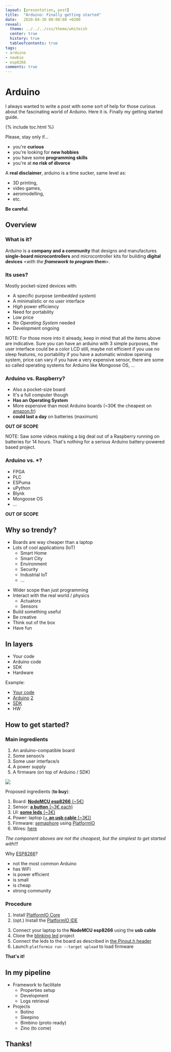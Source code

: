 ```yaml
---
layout: [presentation, post]
title:  "Arduino: Finally getting started"
date:   2020-04-30 00:00:00 +0200
reveal:
  theme: ../../../css/theme/whiteish
  center: true
  history: true
  tableofcontents: true
tags:
- arduino 
- newbie
- esp8266
comments: true
---
```


# Arduino

<!--slide-ignore-begin-->

I always wanted to write a post with some sort of help for those curious about the fascinating world of Arduino. Here it is. Finally my getting started guide.

<!--slide-ignore-end-->

<!--slide-down-->

{% include toc.html %}

<!--slide-down-->

Please, stay only if...

- you're **curious**
- you're looking for **new hobbies**
- you have some **programming skills**
- you're at **no risk of divorce**

<!--slide-ignore-begin-->

A **real disclaimer**, arduino is a time sucker, same level as:

- 3D printing, 
- video games,
- aeromodelling, 
- etc.

**Be careful**.

<!--slide-ignore-end-->

<!--slide-next-->

<!--more-->

## Overview

<!--slide-down-->

### What is it?

Arduino is a **company and a community** that designs and manufactures **single-board microcontrollers** and microcontroller kits for building **digital devices** <_with the **framework to program them**_>.

<!--slide-down-->

### Its uses?

Mostly pocket-sized devices with:

- A specific purpose (_embedded system_)
- A minimalistic or no user interface
- _High_ power efficiency
- Need for portability
- Low price
- _No Operating System_ needed
- Development ongoing

NOTE: For those more into it already, keep in mind that all the items above are indicative. Sure you can have an arduino with 3 simple purposes, the user interface could be a color LCD still, maybe not efficient if you use no sleep features, no portability if you have a automatic window opening system, price can vary if you have a very expensive sensor, there are some so called operating systems for Arduino like Mongoose OS, ...

<!--slide-down-->

### Arduino vs. Raspberry?

- Also a pocket-size board
- It's a full computer though
- **Has an Operating System**
- More expensive than most Arduino boards (~30€ the cheapest on [amazon.fr](https://www.amazon.fr/Raspberry-Plaque-mod%C3%A8le-Cortex-11811853/dp/B07KKBCXLY/ref=sr_1_3?__mk_fr_FR=%C3%85M%C3%85%C5%BD%C3%95%C3%91&dchild=1&keywords=raspberry+pi&qid=1588318997&sr=8-3))
- **could last a day** on batteries (maximum)

**OUT OF SCOPE**

NOTE: Saw some videos making a big deal out of a Raspberry running on batteries for 14 hours. That's nothing for a serious Arduino battery-powered based project.

<!--slide-down-->

### Arduino vs. *?

- FPGA
- PLC
- ESPuma
- uPython
- Blynk
- Mongoose OS
- ...

**OUT OF SCOPE**

<!--slide-next-->

## Why so trendy?

<!--slide-down-->

- Boards are way cheaper than a laptop
- Lots of cool applications (IoT)
  - Smart Home
  - Smart City
  - Environment
  - Security
  - Industrial IoT
  - ...

<!--slide-down-->

- Wider scope than just programming
- Interact with the real world / physics
  - Actuators
  - Sensors
- Build something useful
- Be creative
- Think out of the box
- Have fun

<!--slide-next-->

## In layers

- Your code
- Arduino code
- SDK
- Hardware

<!--slide-down-->

Example: 

- [Your code](https://github.com/mauriciojost/arduino-boards-primitives/blob/master/src/primitives/BoardESP32.h#L95)
- [Arduino](https://github.com/espressif/arduino-esp32/blob/master/libraries/SPIFFS/src/SPIFFS.h) [2](https://github.com/espressif/arduino-esp32/blob/master/libraries/SPIFFS/src/SPIFFS.cpp#L68)
- [SDK](https://docs.espressif.com/projects/esp-idf/en/latest/esp32/api-reference/storage/spiffs.html)
- HW


<!--slide-next-->

## How to get started?

<!--slide-down-->

### Main ingredients

1. An arduino-compatible board
2. Some sensor/s
3. Some user interface/s
4. A power supply
5. A firmware (on top of Arduino / SDK)

<img src='https://g.gravizo.com/svg?
@startuml;
rectangle "Board" {;
  rectangle "Firmware";
};
rectangle "Sensor";
rectangle "Power"; 
rectangle "UI";
Sensor --> Firmware;
Firmware --> UI;
Power --> Board;
@enduml
'>

<!--slide-down-->

Proposed ingredients (**to buy**):


1. Board: [**NodeMCU esp8266** (~5€)](https://www.amazon.fr/Yizhet-NodeMCU-ESP8266-ESP-12E-D%C3%A9veloppement/dp/B07XJWK5F4/ref=sr_1_3?dchild=1&keywords=ESP8266+nodeMCU&qid=1588339084&sr=8-3)
2. Sensor: [**a button** (~3€ each)](https://www.amazon.fr/dp/B07DPSMRJ6/ref=cm_sw_em_r_mt_)
3. UI: [**some leds** (~3€)](https://www.amazon.fr/dp/B07PR5T67K/ref=cm_sw_em_r_mt_dp_U_NncREbE6NZ3Q3)
4. Power: laptop [(+ **an usb cable** (~3€))](https://www.amazon.fr/dp/B0711PVX6Z/ref=cm_sw_em_r_mt_)
5. Firmware: [semaphore](https://github.com/mauriciojost/esp8266-semaphore) using [PlatformIO](https://platformio.org/)
6. Wires: [here](https://www.amazon.fr/dp/B074P726ZR/ref=cm_sw_em_r_mt_dp_U_Z2s1Eb484FPA6)

_The component aboves are not the cheapest, but the simplest to get started with!!!_

<!--slide-down-->

Why [ESP8266](https://en.wikipedia.org/wiki/ESP8266)?

- not the most common Arduino
- has WiFi
- is power efficient
- is small
- is cheap
- strong community

<!--slide-next-->

### Procedure

<!--slide-down-->

1. Install [PlatformIO Core](https://docs.platformio.org/en/latest/core/installation.html)
2. (opt.) Install the [PlatformIO IDE](https://platformio.org/platformio-ide)

<!--slide-down-->

3. Connect your laptop to the **NodeMCU esp8266** using the **usb cable**
4. Clone the [blinking led](https://github.com/mauriciojost/esp8266-blinking-led) project
5. Connect the leds to the board as described in [the Pinout.h header](https://github.com/mauriciojost/esp8266-blinking-led/blob/master/src/Pinout.h)
6. Launch `platformio run --target upload` to load firmware

**That's it!**

<!--slide-next-->

## In my pipeline

- Framework to facilitate
  - Properties setup
  - Development
  - Logs retrieval
- Projects
  - Botino
  - Sleepino
  - Bimbino (proto ready)
  - Zino (to come)

<!--slide-down-->

## Thanks!

 
